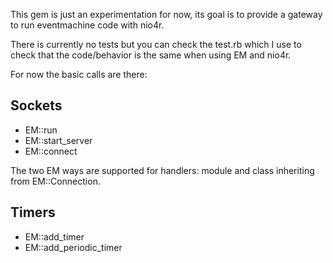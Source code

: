 
This gem is just an experimentation for now, its goal is to provide a gateway to run eventmachine
code with nio4r.

There is currently no tests but you can check the test.rb which I use to check that the code/behavior
is the same when using EM and nio4r.

For now the basic calls are there:

## Sockets

- EM::run
- EM::start_server
- EM::connect

The two EM ways are supported for handlers: module and class inheriting from EM::Connection.


## Timers

- EM::add_timer
- EM::add_periodic_timer

